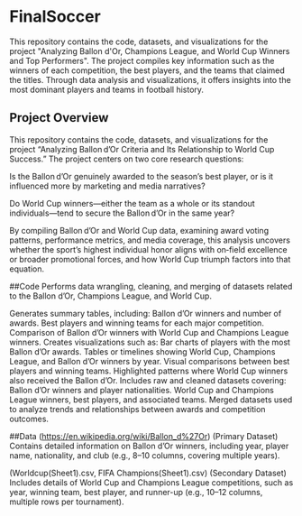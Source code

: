 # FinalSoccer
This repository contains the code, datasets, and visualizations for the project "Analyzing Ballon d'Or, Champions League, and World Cup Winners and Top Performers". The project compiles key information such as the winners of each competition, the best players, and the teams that claimed the titles. Through data analysis and visualizations, it offers insights into the most dominant players and teams in football history.

## Project Overview
This repository contains the code, datasets, and visualizations for the project “Analyzing Ballon d’Or Criteria and Its Relationship to World Cup Success.” The project centers on two core research questions:

Is the Ballon d’Or genuinely awarded to the season’s best player, or is it influenced more by marketing and media narratives?

Do World Cup winners—either the team as a whole or its standout individuals—tend to secure the Ballon d’Or in the same year?

By compiling Ballon d’Or and World Cup data, examining award voting patterns, performance metrics, and media coverage, this analysis uncovers whether the sport’s highest individual honor aligns with on‑field excellence or broader promotional forces, and how World Cup triumph factors into that equation.

##Code
Performs data wrangling, cleaning, and merging of datasets related to the Ballon d’Or, Champions League, and World Cup.

Generates summary tables, including:
Ballon d’Or winners and number of awards.
Best players and winning teams for each major competition.
Comparison of Ballon d’Or winners with World Cup and Champions League winners.
Creates visualizations such as:
Bar charts of players with the most Ballon d’Or awards.
Tables or timelines showing World Cup, Champions League, and Ballon d’Or winners by year.
Visual comparisons between best players and winning teams.
Highlighted patterns where World Cup winners also received the Ballon d’Or.
Includes raw and cleaned datasets covering:
Ballon d’Or winners and player nationalities.
World Cup and Champions League winners, best players, and associated teams.
Merged datasets used to analyze trends and relationships between awards and competition outcomes.

##Data
(https://en.wikipedia.org/wiki/Ballon_d%27Or) (Primary Dataset)
Contains detailed information on Ballon d’Or winners, including year, player name, nationality, and club (e.g., 8–10 columns, covering multiple years).

(Worldcup(Sheet1).csv, FIFA Champions(Sheet1).csv) (Secondary Dataset)
Includes details of World Cup and Champions League competitions, such as year, winning team, best player, and runner-up (e.g., 10–12 columns, multiple rows per tournament).



